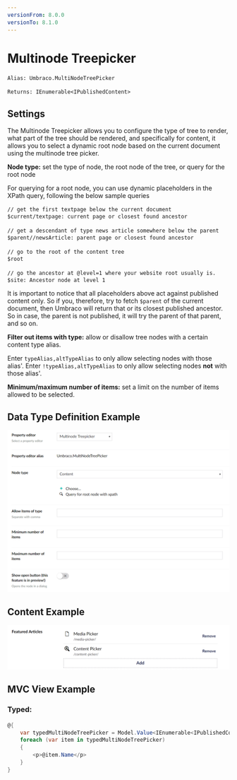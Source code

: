 ```yaml
---
versionFrom: 8.0.0
versionTo: 8.1.0
---
```


# Multinode Treepicker

`Alias: Umbraco.MultiNodeTreePicker`

`Returns: IEnumerable<IPublishedContent>`

## Settings

The Multinode Treepicker allows you to configure the type of tree to render, what part of the tree should be rendered, and specifically for content, it allows you to select a dynamic root node based on the current document using the multinode tree picker. 

**Node type:** set the type of node, the root node of the tree, or query for the root node

For querying for a root node, you can use dynamic placeholders in the XPath query, following the below sample queries 

	// get the first textpage below the current document
	$current/textpage: current page or closest found ancestor
	
	// get a descendant of type news article somewhere below the parent
	$parent//newsArticle: parent page or closest found ancestor
	
	// go to the root of the content tree
	$root
	
	// go the ancestor at @level=1 where your website root usually is.
	$site: Ancestor node at level 1 

It is important to notice that all placeholders above act against published content only. So if you, therefore, try to fetch `$parent` of the current document, then Umbraco will return that or its closest published ancestor. So in case, the parent is not published, it will try the parent of that parent, and so on.  


**Filter out items with type:** allow or disallow tree nodes with a certain content type alias.

Enter `typeAlias,altTypeAlias` to only allow selecting nodes with those alias'. Enter `!typeAlias,altTypeAlias` to only allow selecting nodes **not** with those alias'.

**Minimum/maximum number of items:** set a limit on the number of items allowed to be selected.


## Data Type Definition Example

![Multinode Treepicker Data Type Definition](images/Multinode-Treepicker-DataType-v8.png)

## Content Example 

![Multinode Treepicker](images/Multinode-Treepicker-Content-v8.png)

## MVC View Example

### Typed:

```csharp
@{
    var typedMultiNodeTreePicker = Model.Value<IEnumerable<IPublishedContent>>("featuredArticles");
    foreach (var item in typedMultiNodeTreePicker)
    {
        <p>@item.Name</p>
    }
}
```

